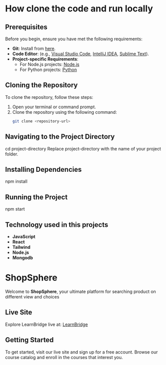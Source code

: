 # How clone the code and run locally
## Prerequisites
Before you begin, ensure you have met the following requirements:
- **Git**: Install from [here](https://git-scm.com/book/en/v2/Getting-Started-Installing-Git).
- **Code Editor**: (e.g., [Visual Studio Code](https://code.visualstudio.com/), [IntelliJ IDEA](https://www.jetbrains.com/idea/), [Sublime Text](https://www.sublimetext.com/)).
- **Project-specific Requirements**: 
  - For Node.js projects: [Node.js](https://nodejs.org/)
  - For Python projects: [Python](https://www.python.org/)

## Cloning the Repository
To clone the repository, follow these steps:

1. Open your terminal or command prompt.
2. Clone the repository using the following command:
   ```bash
   git clone <repository-url>
   
## Navigating to the Project Directory
cd project-directory
Replace project-directory with the name of your project folder.

## Installing Dependencies
npm install

## Running the Project
npm start

## Technology used in this projects
- **JavaScript** 
- **React**
- **Tailwind**
- **Node.js**
- **Mongodb**

# ShopSphere

Welcome to **ShopSphere**, your ultimate platform for searching product on different view and choices

## Live Site

Explore LearnBridge live at: [LearnBridge](https://learnbridge-11de6.web.app/)


## Getting Started

To get started, visit our live site and sign up for a free account. Browse our course catalog and enroll in the courses that interest you.


